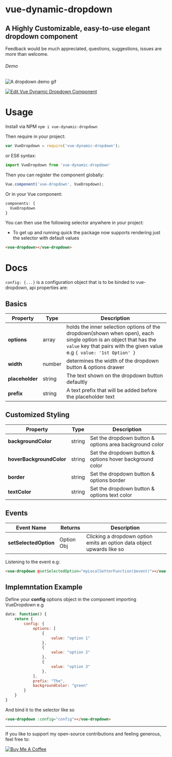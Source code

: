 # vue-dynamic-dropdown
## A Highly Customizable, easy-to-use elegant dropdown component

Feedback would be much appreciated, questions, suggestions, issues are more than welcome.

###### Demo
![A dropdown demo gif](https://media.giphy.com/media/5QLuCj7YGvcAj49MGh/giphy.gif)

[![Edit Vue Dynamic Dropdown Component](https://codesandbox.io/static/img/play-codesandbox.svg)](https://codesandbox.io/s/2pz4wpy38j)

# Usage
Install via NPM ```npm i vue-dynamic-dropdown```

Then require in your project:
```js
var VueDropdown = require('vue-dynamic-dropdown');
```
or ES6 syntax:
```js
import VueDropdown from 'vue-dynamic-dropdown'
```
Then you can register the component globally:
```js
Vue.component('vue-dropdown', VueDropdown);
```
Or in your Vue component:
```js
components: {
  VueDropdown
}
```
You can then use the following selector anywhere in your project:
* To get up and running quick the package now supports rendering just the selector with default values
```html
<vue-dropdown></vue-dropdown>
```

# Docs
```config: {...}``` is a configuration object that is to be binded to vue-dropdown, api properties are:

## Basics

| Property | Type  | Description |
| --- | ---  | --- |
| **options** | array | holds the inner selection options of the dropdown(shown when open), each single option is an object that has the ```value``` key that pairs with the given value e.g ```{ value: '1st Option' }``` |
| **width** | number | determines the width of the dropdown button & options drawer |
| **placeholder** | string | The text shown on the dropdown button defaultly |
| **prefix** | string | A text prefix that will be added before the placeholder text |

## Customized Styling

| Property | Type  | Description |
| --- | ---  | --- |
| **backgroundColor** | string | Set the dropdown button & options area background color |
| **hoverBackgroundColor** | string | Set the dropdown button & options hover background color |
| **border** | string | Set the dropdown button & options border |
| **textColor** | string | Set the dropdown button & options text color |

## Events
| Event Name | Returns | Description |
| --- | ---  | --- |
| **setSelectedOption** | Option Obj | Clicking a dropdown option emits an option data object upwards like so |

Listening to the event e.g:
```html
<vue-dropdown @setSelectedOption="myLocalSetterFunction($event)"></vue-dropdown>
```

## Implemntation Example
Define your **config** options object in the component importing VueDropdown e.g
```js
data: function() {
    return {
        config: {
            options: [
                {
                    value: "option 1"
                },
                {
                    value: "option 2"
                },
                {
                    value: "option 3"
                },
            ],
            prefix: "The",
            backgroundColor: "green"
        }
    }
}
```
And bind it to the selector like so
```html
<vue-dropdown :config="config"></vue-dropdown>

```

---

If you like to support my open-source contributions and feeling generous, feel free to:

<a href="https://www.buymeacoffee.com/agUdP2R" target="_blank"><img src="https://www.buymeacoffee.com/assets/img/custom_images/orange_img.png" alt="Buy Me A Coffee" style="height: auto !important;width: auto !important;" ></a>

